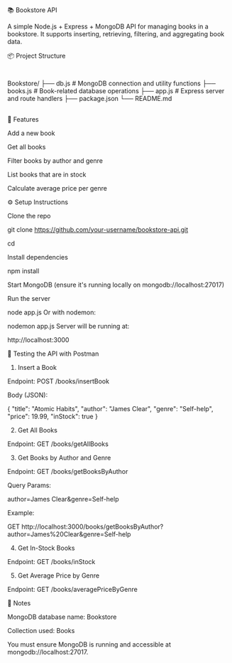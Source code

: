 📚 Bookstore API

A simple Node.js + Express + MongoDB API for managing books in a bookstore. It supports inserting, retrieving, filtering, and aggregating book data.

📦 Project Structure

#
Bookstore/
├── db.js # MongoDB connection and utility functions
├── books.js # Book-related database operations
├── app.js # Express server and route handlers
├── package.json
└── README.md
##

🚀 Features

Add a new book

Get all books

Filter books by author and genre

List books that are in stock

Calculate average price per genre

⚙️ Setup Instructions

Clone the repo

git clone https://github.com/your-username/bookstore-api.git

cd 

Install dependencies


npm install

Start MongoDB (ensure it's running locally on mongodb://localhost:27017)

Run the server


node app.js
Or with nodemon:


nodemon app.js
Server will be running at:

http://localhost:3000

🧪 Testing the API with Postman

1. Insert a Book
   
Endpoint: POST /books/insertBook

Body (JSON):


{
  "title": "Atomic Habits",
  "author": "James Clear",
  "genre": "Self-help",
  "price": 19.99,
  "inStock": true
}

2. Get All Books

Endpoint: GET /books/getAllBooks

3. Get Books by Author and Genre

Endpoint: GET /books/getBooksByAuthor

Query Params:

author=James Clear&genre=Self-help

Example:

GET http://localhost:3000/books/getBooksByAuthor?author=James%20Clear&genre=Self-help

4. Get In-Stock Books

Endpoint: GET /books/inStock


5. Get Average Price by Genre
   
Endpoint: GET /books/averagePriceByGenre


📌 Notes

MongoDB database name: Bookstore

Collection used: Books

You must ensure MongoDB is running and accessible at mongodb://localhost:27017.
